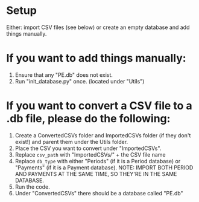 # Setup
Either: import CSV files (see below) or create an empty database and add things manually.

# If you want to add things manually:
1. Ensure that any "PE.db" does not exist.
2. Run "init_database.py" once. (located under "Utils")

# If you want to convert a CSV file to a .db file, please do the following:

1. Create a ConvertedCSVs folder and ImportedCSVs folder (if they don't exist!) and parent them under the Utils folder. 
2. Place the CSV you want to convert under "ImportedCSVs".
3. Replace `csv_path` with "ImportedCSVs/" + the CSV file name
4. Replace `db_type` with either "Periods" (if it is a Period database) or "Payments" (if it is a Payment database). NOTE: IMPORT BOTH PERIOD AND PAYMENTS AT THE SAME TIME, SO THEY'RE IN THE SAME DATABASE.
5. Run the code.
6. Under "ConvertedCSVs" there should be a database called "PE.db"

